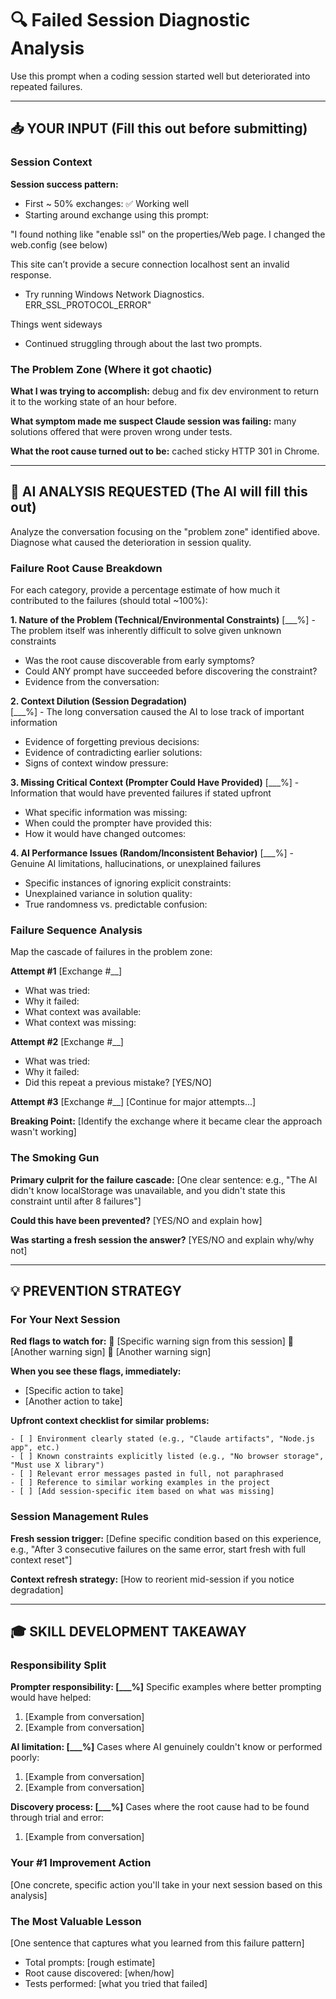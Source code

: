 # 🔍 Failed Session Diagnostic Analysis

Use this prompt when a coding session started well but deteriorated into repeated failures.

---

## 📥 YOUR INPUT (Fill this out before submitting)

### Session Context


**Session success pattern:**

- First ~ 50% exchanges: ✅ Working well
- Starting around exchange using this prompt:
  
"I found nothing like "enable ssl" on the properties/Web page. I changed the web.config (see below)

This site can’t provide a secure connection localhost sent an invalid response.

- Try running Windows Network Diagnostics. ERR_SSL_PROTOCOL_ERROR"

 Things went sideways
- Continued struggling through about the last two prompts.

### The Problem Zone (Where it got chaotic)

**What I was trying to accomplish:** debug and fix dev environment to return it to the working state of an hour before.



**What symptom made me suspect Claude session was failing:** many solutions offered that were proven wrong under tests.

**What the root cause turned out to be:** cached sticky HTTP 301 in Chrome.



---

## 🤖 AI ANALYSIS REQUESTED (The AI will fill this out)

Analyze the conversation focusing on the "problem zone" identified above. Diagnose what caused the deterioration in session quality.

### Failure Root Cause Breakdown

For each category, provide a percentage estimate of how much it contributed to the failures (should total ~100%):

**1. Nature of the Problem (Technical/Environmental Constraints)** [___%] - The problem itself was inherently difficult to solve given unknown constraints

- Was the root cause discoverable from early symptoms?
- Could ANY prompt have succeeded before discovering the constraint?
- Evidence from the conversation:

**2. Context Dilution (Session Degradation)**  
[___%] - The long conversation caused the AI to lose track of important information

- Evidence of forgetting previous decisions:
- Evidence of contradicting earlier solutions:
- Signs of context window pressure:

**3. Missing Critical Context (Prompter Could Have Provided)** [___%] - Information that would have prevented failures if stated upfront

- What specific information was missing:
- When could the prompter have provided this:
- How it would have changed outcomes:

**4. AI Performance Issues (Random/Inconsistent Behavior)** [___%] - Genuine AI limitations, hallucinations, or unexplained failures

- Specific instances of ignoring explicit constraints:
- Unexplained variance in solution quality:
- True randomness vs. predictable confusion:

### Failure Sequence Analysis

Map the cascade of failures in the problem zone:

**Attempt #1** [Exchange #__]

- What was tried:
- Why it failed:
- What context was available:
- What context was missing:

**Attempt #2** [Exchange #__]

- What was tried:
- Why it failed:
- Did this repeat a previous mistake? [YES/NO]

**Attempt #3** [Exchange #__] [Continue for major attempts...]

**Breaking Point:** [Identify the exchange where it became clear the approach wasn't working]

### The Smoking Gun

**Primary culprit for the failure cascade:** [One clear sentence: e.g., "The AI didn't know localStorage was unavailable, and you didn't state this constraint until after 8 failures"]

**Could this have been prevented?** [YES/NO and explain how]

**Was starting a fresh session the answer?** [YES/NO and explain why/why not]

---

## 💡 PREVENTION STRATEGY

### For Your Next Session

**Red flags to watch for:** 🚩 [Specific warning sign from this session] 🚩 [Another warning sign] 🚩 [Another warning sign]

**When you see these flags, immediately:**

- [Specific action to take]
- [Another action to take]

**Upfront context checklist for similar problems:**

```
- [ ] Environment clearly stated (e.g., "Claude artifacts", "Node.js app", etc.)
- [ ] Known constraints explicitly listed (e.g., "No browser storage", "Must use X library")
- [ ] Relevant error messages pasted in full, not paraphrased
- [ ] Reference to similar working examples in the project
- [ ] [Add session-specific item based on what was missing]
```

### Session Management Rules

**Fresh session trigger:** [Define specific condition based on this experience, e.g., "After 3 consecutive failures on the same error, start fresh with full context reset"]

**Context refresh strategy:** [How to reorient mid-session if you notice degradation]

---

## 🎓 SKILL DEVELOPMENT TAKEAWAY

### Responsibility Split

**Prompter responsibility: [___%]** Specific examples where better prompting would have helped:

1. [Example from conversation]
2. [Example from conversation]

**AI limitation: [___%]** Cases where AI genuinely couldn't know or performed poorly:

1. [Example from conversation]
2. [Example from conversation]

**Discovery process: [___%]** Cases where the root cause had to be found through trial and error:

1. [Example from conversation]

### Your #1 Improvement Action

[One concrete, specific action you'll take in your next session based on this analysis]

### The Most Valuable Lesson

[One sentence that captures what you learned from this failure pattern]


- Total prompts: [rough estimate]
- Root cause discovered: [when/how]
- Tests performed: [what you tried that failed]